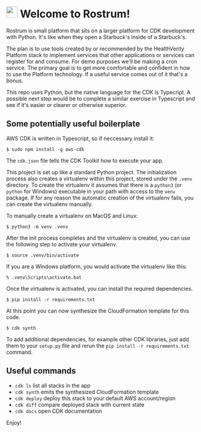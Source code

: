 # <img alt="rostrum on a platform" width="30px" src="https://qph.cf2.quoracdn.net/main-qimg-ae798e187d82561d5e98a8802a57bc30-lq" /> Welcome to Rostrum!

Rostrum is small platform that sits on a larger platform for CDK development with Python. It's like when they open a Starbuck's inside of a Starbuck's.

The plan is to use tools created by or recommended by the HealthVerity Platform stack to implement services that other applications or services can register for and consume. For demo purposes we'll be making a cron service. The primary goal is to get more comfortable and confident in how to use the Platform technology. If a useful service comes out of it that's a bonus.

This repo uses Python, but the native language for the CDK is Typecript. A possible next step would be to complete a similar exercise in Typescript and see if it's easier or clearer or otherwise superior.

## Some potentially useful boilerplate
AWS CDK is written in Typescript, so if neccessary install it:
```
$ sudo npm install -g aws-cdk
```

The `cdk.json` file tells the CDK Toolkit how to execute your app.

This project is set up like a standard Python project. The initialization
process also creates a virtualenv within this project, stored under the `.venv`
directory. To create the virtualenv it assumes that there is a `python3`
(or `python` for Windows) executable in your path with access to the `venv`
package. If for any reason the automatic creation of the virtualenv fails,
you can create the virtualenv manually.

To manually create a virtualenv on MacOS and Linux:

```
$ python3 -m venv .venv
```

After the init process completes and the virtualenv is created, you can use the following
step to activate your virtualenv.

```
$ source .venv/bin/activate
```

If you are a Windows platform, you would activate the virtualenv like this:

```
% .venv\Scripts\activate.bat
```

Once the virtualenv is activated, you can install the required dependencies.

```
$ pip install -r requirements.txt
```

At this point you can now synthesize the CloudFormation template for this code.

```
$ cdk synth
```

To add additional dependencies, for example other CDK libraries, just add
them to your `setup.py` file and rerun the `pip install -r requirements.txt`
command.

## Useful commands

- `cdk ls` list all stacks in the app
- `cdk synth` emits the synthesized CloudFormation template
- `cdk deploy` deploy this stack to your default AWS account/region
- `cdk diff` compare deployed stack with current state
- `cdk docs` open CDK documentation

Enjoy!
